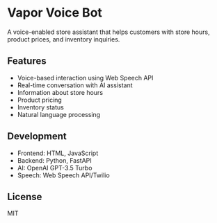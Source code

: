 # Vapor Voice Bot

A voice-enabled store assistant that helps customers with store hours, product prices, and inventory inquiries.

## Features

- Voice-based interaction using Web Speech API
- Real-time conversation with AI assistant
- Information about store hours
- Product pricing
- Inventory status
- Natural language processing

## Development

- Frontend: HTML, JavaScript
- Backend: Python, FastAPI
- AI: OpenAI GPT-3.5 Turbo
- Speech: Web Speech API/Twilio

## License

MIT 
